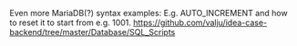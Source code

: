 
Even more MariaDB(?) syntax examples:  E.g. AUTO_INCREMENT and how to reset it to
start from e.g. 1001.
https://github.com/valju/idea-case-backend/tree/master/Database/SQL_Scripts
